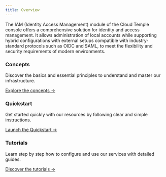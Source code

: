 ```yaml
---
title: Overview
---
```


The IAM (Identity Access Management) module of the Cloud Temple console offers a comprehensive solution for identity and access management.
It allows administration of local accounts while supporting hybrid configurations with external setups compatible with industry-standard protocols such as OIDC and SAML, to meet the flexibility and security requirements of modern environments.

<div class="card-grid">
  <div class="card">
    <h3>Concepts</h3>
    <p>Discover the basics and essential principles to understand and master our infrastructure.</p>
    <a href="iam/concepts" class="card-link">Explore the concepts &rarr;</a>
  </div>
  <div class="card">
    <h3>Quickstart</h3>
    <p>Get started quickly with our resources by following clear and simple instructions.</p>
    <a href="iam/quickstart" class="card-link">Launch the Quickstart &rarr;</a>
  </div>
    <div class="card">
    <h3>Tutorials</h3>
    <p>Learn step by step how to configure and use our services with detailed guides.</p>
    <a href="iam/tutorials/sso_aad" class="card-link">Discover the tutorials &rarr;</a>
  </div>
</div>